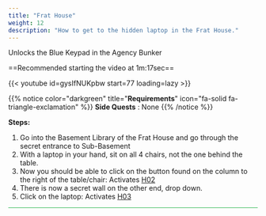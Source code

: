 ```yaml
---
title: "Frat House"
weight: 12
description: "How to get to the hidden laptop in the Frat House."
---
```


Unlocks the Blue Keypad in the Agency Bunker

==Recommended starting the video at 1m:17sec==

{{< youtube id=gysIfNUKpbw start=77 loading=lazy >}}

{{% notice color="darkgreen" title="**Requirements**" icon="fa-solid fa-triangle-exclamation"  %}}
**Side Quests** : None
{{% /notice %}}

**Steps:**

1. Go into the Basement Library of the Frat House and go through the secret entrance to Sub-Basement
2. With a laptop in your hand, sit on all 4 chairs, not the one behind the table.
3. Now you should be able to click on the button found on the column to the right of the table/chair: Activates [H02](/casebook/light_panel#h02)
4. There is now a secret wall on the other end, drop down.
5. Click on the laptop: Activates [H03](/casebook/light_panel#h03)

<hr style="background-color: #28b44c" size=8>
